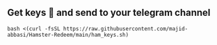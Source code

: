 ## Get keys 🔑 and send to your telegram channel
```
bash <(curl -fsSL https://raw.githubusercontent.com/majid-abbasi/Hamster-Redeem/main/ham_keys.sh)
```

